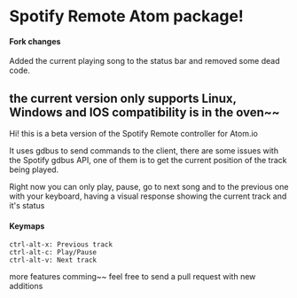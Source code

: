 # Spotify Remote Atom package!

#### Fork changes
Added the current playing song to the status bar and     removed some dead code.

## the current version only supports Linux, Windows and IOS compatibility is in the oven~~

Hi! this is a beta version of the Spotify Remote controller for Atom.io

It uses gdbus to send commands to the client, there are some issues with the Spotify gdbus API, one of them is to get the current position of the track being played.

Right now you can only play, pause, go to next song and to the previous one with your keyboard, having a visual response showing the current track and it's status

#### Keymaps
```
ctrl-alt-x: Previous track
ctrl-alt-c: Play/Pause
ctrl-alt-v: Next track
```

more features comming~~
feel free to send a pull request with new additions  
